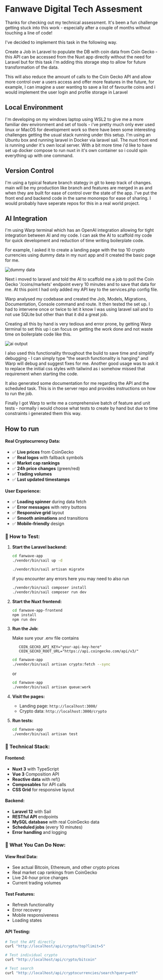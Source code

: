 # Fanwave Digital Tech Assesment
Thanks for checking out my technical assessment.  It's been a fun challenge getting stuck into this work - especially after a couple of months without touching a line of code! 

I've decided to implement this task in the following way.

Create a Job in Laravel to populate the DB with coin data from Coin Gecko - this API can be accessed from the Nuxt app directly without the need for Laravel but for this task i'm adding this storage step to allow for future transformation of the data.

This will also reduce the amount of calls to the Coin Gecko API and allow more control over a users access and offer more features in the future, for example, I can imagine a user wanting to save a list of favourite coins and i would implement the user login and profile storage in Laravel

## Local Environment
I'm developing on my windows laptop using WSL2 to give me a more familiar dev environment and set of tools - i've pretty much only ever used linux or MacOS for development work so there have been some interesting challenges getting the usual stack running under this setup.  I'm using an Ubuntu box and running laravel in Docker via laravel sail.  The nuxt front end is running under it's own local server.  With a bit more time i'd like to have set up docker compose to run nuxt in it's own container so i could spin everything up with one command.

## Version Control
I'm using a typical feature branch stategy in git to keep track of changes.  main will be my production like branch and features are merged in as and when they are built for ease of control over the state of the app.  I've put the front end and backend code in the same monorepo for ease of sharing.  I would probably have seperate repos for this in a real world project.

## AI Integration
I'm using Warp terminal which has an OpenAI integration allowing for tight integration between AI and my code.  I can ask the AI to scaffold my code for quick development and reduction of time writing boilerplate code.

For example, I asked it to create a landing page with the top 10 crypto currencies using dummy data in my nuxt app and it created the basic page for me.

![dummy data](fanwave-app/readme_images/toptem.png)

Next i moved to laravel and told the AI to scaffold me a job to poll the Coin Gecko '/coins/markets' endpoint every 10 minutes and to save that data for me.  At this point I had only added my API key to the services.php config file.  

Warp analysed my codebase and created the Job, Models, Migrations, Documentation, Console command and route.  It then tested the set up.  I had to intervene once or twice to let it know I was using laravel sail and to not use SQLite but other than that it did a great job.  

Creating all this by hand is very tedious and error prone, by getting Warp terminal to set this up i can focus on getting the work done and not waste time on boilerplate code like this.

![ai output](fanwave-app/readme_images/aioutput.png)

I also used this functionality throughout the build to save time and simplify debugging - I can simply type "the search functionality is hanging" and Warp will debug and suggest fixes for me.  Another good usage was to ask it to replace the initial css styles with tailwind as i somehow missed that requirement when starting the code.

It also generated some documentation for me regarding the API and the scheduled task.  This is in the server repo and provides instructions on how to run the job.

Finally I got Warp to write me a comprehensive batch of feature and unit tests - normally i would choose what tests to create by hand but due to time constraints i generated them this way.

## How to run
#### **Real Cryptocurrency Data:**
- ✅ **Live prices** from CoinGecko
- ✅ **Real logos** with fallback symbols
- ✅ **Market cap rankings**
- ✅ **24h price changes** (green/red)
- ✅ **Trading volumes**
- ✅ **Last updated timestamps**

#### **User Experience:**
- ✅ **Loading spinner** during data fetch
- ✅ **Error messages** with retry buttons
- ✅ **Responsive grid** layout
- ✅ **Smooth animations** and transitions
- ✅ **Mobile-friendly** design

### 📱 How to Test:

1. **Start the Laravel backend:**
   ```bash
   cd fanwave-app
   ./vendor/bin/sail up -d
   ```
   ```bash
   ./vendor/bin/sail artisan migrate
   ```
   if you encounter any errors here you may need to also run
   ```bash
   ./vendor/bin/sail composer install
   ./vendor/bin/sail composer run dev
   ```

2. **Start the Nuxt frontend:**
   ```bash
   cd fanwave-app-frontend
   npm install
   npm run dev
   ```

3. **Run the Job:**
   
   Make sure your .env file contains
   ```
      COIN_GECKO_API_KEY="your-api-key-here"
      COIN_GECKO_ROOT_URL="https://api.coingecko.com/api/v3/"
      ```
   ```bash
   cd fanwave-app
   ./vendor/bin/sail artisan crypto:fetch --sync
   ```
   or
   ```bash
   cd fanwave-app
   ./vendor/bin/sail artisan queue:work
   ```

4. **Visit the pages:**
   - Landing page: `http://localhost:3000/`
   - Crypto data: `http://localhost:3000/crypto`

5. **Run tests:**
   ```bash
   cd fanwave-app
   ./vendor/bin/sail artisan test
   ```

### 🔧 Technical Stack:

#### **Frontend:**
- **Nuxt 3** with TypeScript
- **Vue 3** Composition API
- **Reactive data** with ref()
- **Composables** for API calls
- **CSS Grid** for responsive layout

#### **Backend:**
- **Laravel 12** with Sail
- **RESTful API** endpoints
- **MySQL database** with real CoinGecko data
- **Scheduled jobs** (every 10 minutes)
- **Error handling** and logging

### 🎯 What You Can Do Now:

#### **View Real Data:**
- See actual Bitcoin, Ethereum, and other crypto prices
- Real market cap rankings from CoinGecko
- Live 24-hour price changes
- Current trading volumes

#### **Test Features:**
- Refresh functionality
- Error recovery
- Mobile responsiveness
- Loading states

#### **API Testing:**
```bash
# Test the API directly
curl "http://localhost/api/crypto/top?limit=5"

# Test individual crypto
curl "http://localhost/api/crypto/bitcoin"

# Test search
curl "http://localhost/api/cryptocurrencies/search?query=eth"
```
